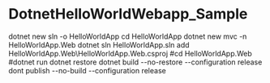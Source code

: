 # DotnetHelloWorldWebapp_Sample

dotnet new sln -o HelloWorldApp
cd HelloWorldApp
dotnet new mvc -n HelloWorldApp.Web 
dotnet sln HelloWorldApp.sln add HelloWorldApp.Web\HelloWorldApp.Web.csproj
#cd HelloWorldApp.Web
#dotnet run
dotnet restore
dotnet build --no-restore --configuration release
dont publish --no-build --configuration release
